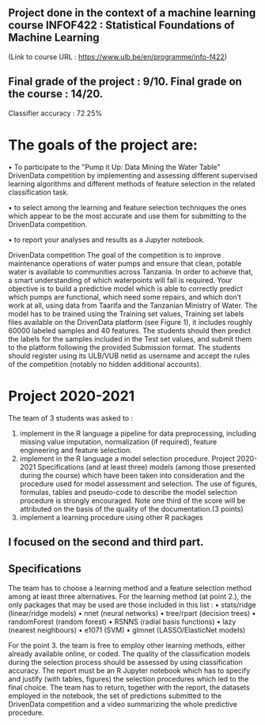 ## Project done in the context of a machine learning course INFOF422 : Statistical Foundations of Machine Learning 

(Link to course URL : https://www.ulb.be/en/programme/info-f422)

## Final grade of the project : 9/10. Final grade on the course : 14/20.
Classifier accuracy : 72.25%

# The goals of the project are:
• To participate to the "Pump it Up: Data Mining the Water Table" DrivenData competition by implementing 
and assessing different supervised learning algorithms and different methods of feature selection
in the related classification task.

• to select among the learning and feature selection techniques the ones which appear to be the most
accurate and use them for submitting to the DrivenData competition.

• to report your analyses and results as a Jupyter notebook.

DrivenData competition
The goal of the competition is to improve maintenance operations of water pumps and ensure that clean,
potable water is available to communities across Tanzania. In order to achieve that, a smart understanding
of which waterpoints will fail is required. Your objective is to build a predictive model which is able to
correctly predict which pumps are functional, which need some repairs, and which don’t work at all, using
data from Taarifa and the Tanzanian Ministry of Water. The model has to be trained using the Training set
values, Training set labels files available on the DrivenData platform (see Figure 1), it includes roughly 60000
labeled samples and 40 features. The students should then predict the labels for the samples included in
the Test set values, and submit them to the platform following the provided Submission format. The students
should register using its ULB/VUB netid as username and accept the rules of the competition (notably no
hidden additional accounts).

# Project 2020-2021

The team of 3 students was asked to :
1. implement in the R language a pipeline for data preprocessing, including missing value imputation, normalization (if required), feature engineering and feature selection.
2. implement in the R language a model selection procedure.
Project 2020-2021
Specifications
(and at least three) models (among those presented during the course) which have been taken into
consideration and the procedure used for model assessment and selection. The use of figures, formulas, tables and pseudo-code to describe the model selection procedure is strongly encouraged. Note
one third of the score will be attributed on the basis of the quality of the documentation.(3 points)
3. implement a learning procedure using other R packages 


## I focused on the second and third part. 

## Specifications
The team has to choose a learning method and a feature selection method among at least three alternatives.
For the learning method (at point 2.), the only packages that may be used are those included in this list :
• stats/ridge (linear/ridge models)
• nnet (neural networks)
• tree/rpart (decision trees)
• randomForest (random forest)
• RSNNS (radial basis functions)
• lazy (nearest neighbours)
• e1071 (SVM)
• glmnet (LASSO/ElasticNet models)

For the point 3. the team is free to employ other learning methods, either already available online, or
coded. The quality of the classification models during the selection process should be assessed by using
classification accuracy. The report must be an R Jupyter notebook which has to specify and justify (with
tables, figures) the selection procedures which led to the final choice. The team has to return, together
with the report, the datasets employed in the notebook, the set of predictions submitted to the DrivenData
competition and a video summarizing the whole predictive procedure.

